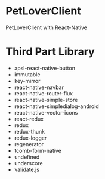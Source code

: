 # PetLoverClient

PetLoverClient with React-Native




# Third Part Library

+ apsl-react-native-button
+ immutable
+ key-mirror
+ react-native-navbar
+ react-native-router-flux
+ react-native-simple-store
+ react-native-simpledialog-android
+ react-native-vector-icons
+ react-redux
+ redux
+ redux-thunk
+ redux-logger
+ regenerator
+ tcomb-form-native
+ undefined
+ underscore
+ validate.js
